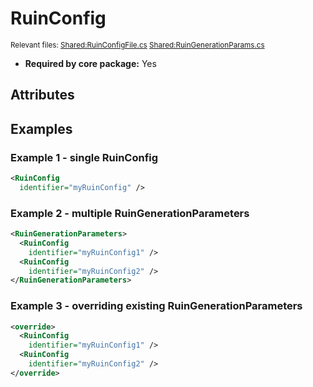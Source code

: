 # RuinConfig

<sub>Relevant files: [Shared:RuinConfigFile.cs](https://github.com/Regalis11/Barotrauma/blob/master/Barotrauma/BarotraumaShared/SharedSource/ContentManagement/ContentFile/RuinConfigFile.cs) [Shared:RuinGenerationParams.cs](https://github.com/Regalis11/Barotrauma/blob/master/Barotrauma/BarotraumaShared/SharedSource\Map\Levels\Ruins\RuinGenerationParams.cs)</sub>
- **Required by core package:** Yes

## Attributes


## Examples

### Example 1 - single RuinConfig

```xml
<RuinConfig
  identifier="myRuinConfig" />
```

### Example 2 - multiple RuinGenerationParameters

```xml
<RuinGenerationParameters>
  <RuinConfig
    identifier="myRuinConfig1" />
  <RuinConfig
    identifier="myRuinConfig2" />
</RuinGenerationParameters>
```

### Example 3 - overriding existing RuinGenerationParameters

```xml
<override>
  <RuinConfig
    identifier="myRuinConfig1" />
  <RuinConfig
    identifier="myRuinConfig2" />
</override>
```

